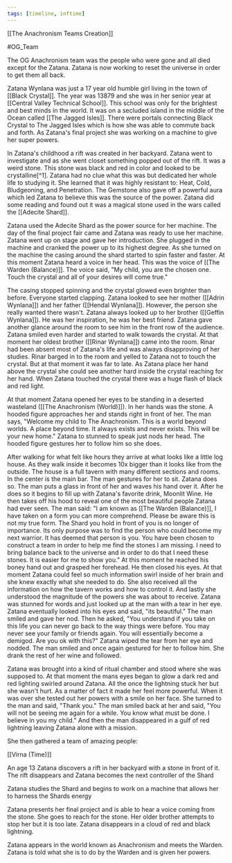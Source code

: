 ```yaml
---
tags: [timeline, inftime]
---
```


[[The Anachronism Teams Creation]]

#OG_Team

The OG Anachronism team was the people who were gone and all died except for the Zatana. Zatana is now working to reset the universe in order to get them all back.



Zatana Wynlana was just a 17 year old humble girl living in the town of [[Black Crystal]]. The year was 13879 and she was in her senior year at [[Central Valley Technical School]]. This school was only for the brightest and best minds in the world. It was on a secluded island in the middle of the Ocean called [[The Jagged Isles]]. There were portals connecting Black Crystal to The Jagged Isles which is how she was able to commute back and forth. As Zatana's final project she was working on a machine to give her super powers. 

In Zatana's childhood a rift was created in her backyard. Zatana went to investigate and as she went closet something popped out of the rift. It was a weird stone. This stone was black and red in color and looked to be crystalline[^1]. Zatana had no clue what this was but dedicated her whole life to studying it. She learned that it was highly resistant to: Heat, Cold, Bludgeoning, and Penetration. The Gemstone also gave off a powerful aura which led Zatana to believe this was the source of the power. Zatana did some reading and found out it was a magical stone used in the wars called the [[Adecite Shard]].

Zatana used the Adecite Shard as the power source for her machine. The day of the final project fair came and Zatana was ready to use her machine. Zatana went up on stage and gave her introduction. She plugged in the machine and cranked the power up to its highest degree. As she turned on the machine the casing around the shard started to spin faster and faster. At this moment Zatana heard a voice in her head. This was the voice of [[The Warden (Balance)]]. The voice said, "My child, you are the chosen one. Touch the crystal and all of your desires will come true."

The casing stopped spinning and the crystal glowed even brighter than before. Everyone started clapping. Zatana looked to see her mother ([[Adrin Wynlana]]) and her father ([[Hendal Wynlana]]). However, the person she really wanted there wasn't. Zatana always looked up to her brother ([[Geffin Wynlana]]). He was her inspiration, he was her best friend. Zatana gave another glance around the room to see him in the front row of the audience. Zatana smiled even harder and started to walk towards the crystal. At that moment her oldest brother ([[Rinar Wynlana]]) came into the room. Rinar had been absent most of Zatana's life and was always disapproving of her studies. Rinar barged in to the room and yelled to Zatana not to touch the crystal. But at that moment it was far to late. As Zatana place her hand above the crystal she could see another hard inside the crystal reaching for her hand. When Zatana touched the crystal there was a huge flash of black and red light.

At that moment Zatana opened her eyes to be standing in a deserted wasteland ([[The Anachronism (World)]]). In her hands was the stone. A hooded figure approaches her and stands right in front of her. The man says, "Welcome my child to The Anachronism. This is a world beyond worlds. A place beyond time. It always exists and never exists. This will be your new home." Zatana to stunned to speak just nods her head. The hooded figure gestures her to follow him so she does. 

After walking for what felt like hours they arrive at what looks like a little log house. As they walk inside it becomes 10x bigger than it looks like from the outside. The house is a full tavern with many different sections and rooms. In the center is the main bar. The man gestures for her to sit. Zatana does so. The man puts a glass in front of her and waves his hand over it. After he does so it begins to fill up with Zatana's favorite drink, Moonlit Wine. He then takes off his hood to reveal one of the most beautiful people Zatana had ever seen. The man said: "I am known as [[The Warden (Balance)]], I have taken on a form you can more comprehend. Please be aware this is not my true form.  The Shard you hold in front of you is no longer of importance. Its only purpose was to find the person who could become my next warrior. It has deemed that person is you. You have been chosen to construct a team in order to help me find the stones I am missing. I need to bring balance back to the universe and in order to do that I need these stones. It is easier for me to show you." At this moment he reached his boney hand out and grasped her forehead. He then closed his eyes. At that moment Zatana could feel so much information swirl inside of her brain and she knew exactly what she needed to do. She also received all the information on how the tavern works and how to control it. And lastly she understood the magnitude of the powers she was about to receive. Zatana was stunned for words and just looked up at the man with a tear in her eye. Zatana eventually looked into his eyes and said, "its beautiful." The man smiled and gave her nod. Then he asked, "You understand if you take on this life you can never go back to the way things were before. You may never see your family or friends again. You will essentially become a demigod. Are you ok with this?" Zatana wiped the tear from her eye and nodded. The man smiled and once again gestured for her to follow him. She drank the rest of her wine and followed. 

Zatana was brought into a kind of ritual chamber and stood where she was supposed to. At that moment the mans eyes began to glow a dark red and red lighting swirled around Zatana. All the once the lightning stuck her but she wasn't hurt. As a matter of fact it made her feel more powerful. When it was over she tested out her powers with a smile on her face. She turned to the man and said, "Thank you." The man smiled back at her and said, "You will not be seeing me again for a while. You know what must be done. I believe in you my child." And then the man disappeared in a gulf of red lightning leaving Zatana alone with a mission.

She then gathered a team of amazing people:


[[Virna (Time)]]












<span 
	  class='ob-timelines' 
	  data-date='13875' 
	  data-title='Shard Relocated' 
	  data-class='orange' 
	  data-img = 'Base Info Folder/Images/Rift Walker/Backyard_Rift.jpg' 
	  data-type='range' 
	  data-end='13875'> 
	An age 13 Zatana discovers a rift in her backyard with a stone in front of it. The rift disappears and Zatana becomes the next controller of the Shard
</span>

<span 
	  class='ob-timelines' 
	  data-date='13877' 
	  data-title='Zatanas Start' 
	  data-class='orange' 
	  data-img = 'Base Info Folder/Images/Artifacts/Zatanas_Machine.jpg' 
	  data-type='range' 
	  data-end='13877'> 
	Zatana studies the Shard and begins to work on a machine that allows her to harness the Shards energy 
</span> 

<span 
	  class='ob-timelines' 
	  data-date='13879' 
	  data-title='Zatanas Final' 
	  data-class='orange' 
	  data-img = 'Base Info Folder/Images/Artifacts/Zatabna_Final.jpg' 
	  data-type='range' 
	  data-end='13879'> 
	Zatana presents her final project and is able to hear a voice coming from the stone. She goes to reach for the stone. Her older brother attempts to stop her but it is too late. Zatana disappears in a cloud of red and black lightning. 
</span> 

<span 
	  class='ob-timelines' 
	  data-date='15000' 
	  data-title='The Chosen One' 
	  data-class='orange' 
	  data-img = 'Base Info Folder/Images/The Anachronism/Blood_Moon_Wasteland.jpg' 
	  data-type='range' 
	  data-end='15000'> 
	Zatana appears in the world known as Anachronism and meets the Warden. Zatana is told what she is to do by the Warden and is given her powers.
</span> 
